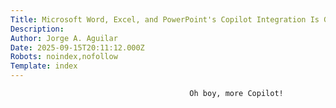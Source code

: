 ```yaml
---
Title: Microsoft Word, Excel, and PowerPoint's Copilot Integration Is Getting a Wider Rollout
Description: 
Author: Jorge A. Aguilar
Date: 2025-09-15T20:11:12.000Z
Robots: noindex,nofollow
Template: index
---
```


                                            Oh boy, more Copilot!
                                        